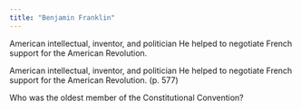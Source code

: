 ```yaml
---
title: "Benjamin Franklin"
---
```

American intellectual, inventor, and politician He helped to negotiate French support for the American Revolution.

American intellectual, inventor, and politician He helped to negotiate French support for the American Revolution. (p. 577)

Who was the oldest member of the Constitutional Convention?

